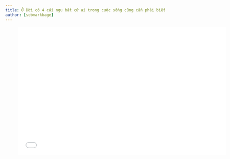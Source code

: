 ```yaml
---
title: Ở Đời có 4 cái ngu bất cứ ai trong cuộc sống cũng cần phải biết để không phạm phải
author: [sebmarkbage]
---
```



<figure><iframe width="650" height="400" src="//www.youtube-nocookie.com/embed/fgkeXsEC428" frameborder="0" allowfullscreen></iframe></figure>